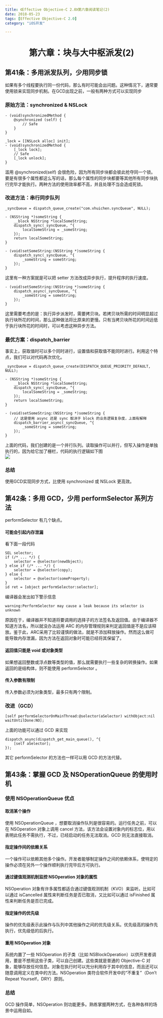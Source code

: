 ```yaml
---
title: 《Effective Objective-C 2.0》第六章阅读笔记(2)  
date: 2018-05-23  
tags: [Effective Objective-C 2.0]  
category: "iOS开发"  

---
```


# <center>第六章：块与大中枢派发(2)</center>

## 第41条：多用派发队列，少用同步锁
如果有多个线程要执行同一份代码，那么有时可能会出问题。这种情况下，通常要使用锁来实现同步机制。在GCD出现之前，一般有两种方式可以实现同步  

### 原始方法：synchronized & NSLock

~~~ objc
- (void)synchronizedMethod {
    @synchronized (self) {
        // Safe
    }
}
~~~

~~~ objc
_lock = [[NSLock alloc] init];
- (void)synchronizedMethod {
    [_lock lock];
    // Safe
    [_lock unlock];
}
~~~
滥用 @synchronized(self) 会很危险，因为所有同步块都会彼此抢夺同一个锁。要是有很多个属性都这么写的话，那么每个属性的同步块都要等其他所有同步块执行完毕才能执行。两种方法的使用效率都不高，并且处理不当会造成死锁。

### 改进方法：串行同步队列

~~~ objc
_syncQueue = dispatch_queue_create("com.vhuichen.syncQueue", NULL);

- (NSString *)someString { 
	__block NSString *localSomeString; 
	dispatch_sync(_syncQueue, ^{ 
		localSomeString = _someString; 
	});
	return localSomeString;
}

- (void)setSomeString:(NSString *)someString { 
	dispatch_sync(_syncQueue, ^{ 
		_someString = someString; 
	});
}
~~~
这里有一种方案就是可以把 setter 方法改成异步执行，提升程序的执行速度。

~~~ objc
- (void)setSomeString:(NSString *)someString { 
	dispatch_async(_syncQueue, ^{ 
		_someString = someString; 
	});
}
~~~
这里需要考虑的是：执行异步派发时，需要拷贝块。若拷贝块所需的时间明显超过执行块所花的时间，那么这种做法将比原来的更慢。只有当拷贝块所花的时间远低于执行块所花的时间时，可以考虑这种异步方法。

### 最优方案：dispatch_barrier
事实上，获取值时可以多个同时进行，设置值和获取值不能同时进行。利用这个特点，我们可以对代码再次优化。

~~~ objc
_syncQueue = dispatch_queue_create(DISPATCH_QUEUE_PRIORITY_DEFAULT, NULL); 

- (NSString *)someString {
	__block NSString *localSomeString;
	dispatch_sync(_syncQueue, ^{
		localSomeString = _someString;
	});
	return localSomeString;
}

- (void)setSomeString:(NSString *)someString {
	// 这是使用 async 还是 sync 取决于 block 的业务逻辑复杂度，上面有解释
	dispatch_barrier_async(_syncQueue, ^{
		_someString = someString;
	});
}
~~~
上面的代码，我们创建的是一个并行队列。读取操作可以并行，但写入操作是单独执行的，因为给它加了栅栏，代码的执行逻辑如下图  
![](http://ovsbvt5li.bkt.clouddn.com/18-5-24/62516339.jpg)  

### 总结
使用GCD实现同步方式，比使用 synchronized 或 NSLock 更高效。

## 第42条：多用 GCD，少用 performSelector 系列方法
performSelector 有几个缺点。

#### 可能会引起内存泄漏
看下面一段代码

~~~ objc
SEL selector;
if (/* ... */) {
	selector = @selector(newObject);
} else if (/* ... */) {
	selector = @selector(copy); 
} else {
	selector = @selector(someProperty);
}
id ret = [object performSelector:selector];
~~~
编译器会发出如下警示信息  

~~~ objc
warning:PerformSelector may cause a leak because its selector is unknown
~~~
原因在于，编译器并不知道将要调用的选择子的方法签名及返回值。由于编译器不知道方法名，所以就没办法运用 ARC 的内存管理规则来判定返回值是不是应该释放。鉴于此，ARC采用了比较谨慎的做法，就是不添加释放操作。然而这么做可能导致内存泄漏，因为方法在返回对象时可能已经将其保留了。

#### 返回值只能是 void 或对象类型
如果想返回整数或浮点数等类型的值，那么就需要执行一些复杂的转换操作。如果返回的是结构体，则不能使用 performSelector 。

#### 传入参数有限制
传入参数必须为对象类型，最多只有两个限制。

### 改进（GCD）

~~~ objc
[self performSelectorOnMainThread:@selector(aSelector) withObject:nil waitUntilDone:NO];
~~~
上面的功能可以通过 GCD 来实现 

~~~ objc
dispatch_async(dispatch_get_main_queue(), ^{
	[self aSelector];
});
~~~
其它 performSelector 的方法也一样可以用 GCD 的方法代替。

## 第43条：掌握 GCD 及 NSOperationQueue 的使用时机

### 使用 NSOperationQueue 优点
#### 取消某个操作
使用 NSOperationQueue ，想要取消操作队列是很容易的。运行任务之前，可以在 NSOperation 对象上调用 cancel 方法，该方法会设置对象内的标志位，用以表明此任务不需执行，不过，已经启动的任务无法取消。GCD 则无法直接取消。

#### 指定操作间的依赖关系
一个操作可以依赖其他多个操作。开发者能够制定操作之间的依赖体系，使特定的操作必须在另外一个操作顺利执行完毕后方可执行。

#### 通过键值观测机制监控 NSOperation 对象的属性
NSOperation 对象有许多属性都适合通过键值观测机制（KVO）来监听。比如可以通过 isCancelled 属性来判断任务是否已取消，又比如可以通过 isFinished 属性来判断任务是否已完成。

#### 指定操作的优先级
操作的优先级表示此操作与队列中其他操作之间的优先级关系。优先级高的操作先执行，优先级低的后执行。

#### 重用 NSOperation 对象
系统内置了一些 NSOperation 的子类（比如 NSBlockOperation）以供开发者调用，要是不想用这些子类，可以自己创建。这些类就是普通的 Objective-C 对象，能够存放任何信息。对象在执行时可以充分利用存于其中的信息，而且还可以随意调用定义在类中的方法。NSOperation 类符合软件开发中的“不重复”（Don’t Repeat Yourself，DRY）原则。

### 总结
GCD 操作简单，NSOperation 则功能更多。熟练掌握两种方式，在各种各样的场景中运用自如。
